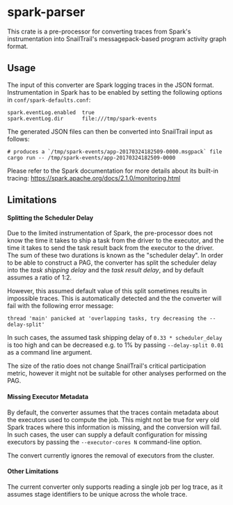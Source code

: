 # spark-parser

This crate is a pre-processor for converting traces from Spark's instrumentation
into SnailTrail's messagepack-based program activity graph format.

## Usage

The input of this converter are Spark logging traces in the JSON format.
Instrumentation in Spark has to be enabled by setting the following options in
`conf/spark-defaults.conf`:

    spark.eventLog.enabled  true
    spark.eventLog.dir      file:///tmp/spark-events

The generated JSON files can then be converted into SnailTrail input as follows:

    # produces a `/tmp/spark-events/app-20170324182509-0000.msgpack` file
    cargo run -- /tmp/spark-events/app-20170324182509-0000

Please refer to the Spark documentation for more details about its built-in
tracing: https://spark.apache.org/docs/2.1.0/monitoring.html

## Limitations

#### Splitting the Scheduler Delay

Due to the limited instrumentation of Spark, the pre-processor does not know the
time it takes to ship a task from the driver to the executor, and the time it
takes to send the task result back from the executor to the driver. The sum
of these two durations is known as the "scheduler delay". In order to be able
to construct a PAG, the converter has split the scheduler delay into the
*task shipping delay* and the *task result delay*, and by default assumes
a ratio of 1:2.

However, this assumed default value of this split sometimes results in
impossible traces. This is automatically detected and the the converter will
fail with the following error message:

```
thread 'main' panicked at 'overlapping tasks, try decreasing the --delay-split'
```

In such cases, the assumed task shipping delay of `0.33 * scheduler_delay` is
too high and can be decreased e.g. to 1% by passing `--delay-split 0.01` as a
command line argument.

The size of the ratio does not change SnailTrail's critical participation
metric, however it might not be suitable for other analyses performed on the
PAG.

#### Missing Executor Metadata

By default, the converter assumes that the traces contain metadata about the
executors used to compute the job. This might not be true for very old Spark
traces where this information is missing, and the conversion will fail.
In such cases, the user can supply a default configuration for missing
executors by passing the `--executor-cores N` command-line option.

The convert currently ignores the removal of executors from the cluster.

#### Other Limitations

The current converter only supports reading a single job per log trace, as it
assumes stage identifiers to be unique across the whole trace.
